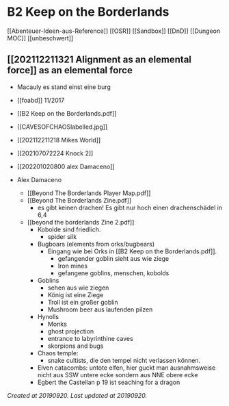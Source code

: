 # B2 Keep on the Borderlands
 [[Abenteuer-Ideen-aus-Reference]] [[OSR]] [[Sandbox]] [[DnD]] [[Dungeon MOC]] [[unbeschwert]] 
 


## [[202112211321 Alignment as an elemental force]] as an elemental force
- Macauly es stand einst eine burg
- [[foabd]] 11/2017

- [[B2 Keep on the Borderlands.pdf]]
- [[CAVESOFCHAOSlabelled.jpg]]
- [[202112211218 Mikes World]]
- [[202107072224 Knock 2]]
- [[202201020800 alex Damaceno]]
- Alex Damaceno
	- [[Beyond The Borderlands Player Map.pdf]]
	- [[Beyond The Borderlands Zine.pdf]]
		- es gibt keinen drachen! Es gibt nur hoch einen drachenschädel in 6,4
	- [[beyond the borderlands Zine 2.pdf]]
		- Kobolde sind friedlich.
			- spider silk
		- Bugboars (elements from orks/bugbears)
			- Eingang wie bei Orks in [[B2 Keep on the Borderlands.pdf]].
				- gefangender goblin sieht aus wie ziege
				- Iron mines
				- gefangene goblins, menschen, kobolds
		- Goblins
			- sehen aus wie ziegen
			- König ist eine Ziege
			- Troll ist ein großer goblin
			- Mushroom beer aus laufenden pilzen
		- Hynolls
			- Monks
			- ghost projection
			- entrance to labyrinthine caves
			- skorpions and bugs
		- Chaos temple:
			- snake cultists, die den tempel nicht verlassen können. 
		- Elven catacombs: untote elfen, hier guckt man ausnahmsweise nicht aus SSW untere ecke sondern aus NNE obere ecke
		- Egbert the Castellan p 19 ist seaching for a dragon




_Created at 20190920._
_Last updated at 20190920._



